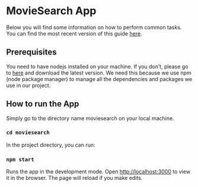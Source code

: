 # MovieSearch App

Below you will find some information on how to perform common tasks.<br>
You can find the most recent version of this guide [here](https://github.com/facebookincubator/create-react-app/blob/master/packages/react-scripts/template/README.md).

## Prerequisites
You need to have nodejs installed on your machine. If you don’t, please go to [here](https://nodejs.org) and download the latest version. We need this because we use npm (node package manager) to manage all the dependencies and packages we use in our project.

## How to run the App
Simply go to the directory name moviesearch on your local machine.
### `cd moviesearch`

In the project directory, you can run:
### `npm start`
Runs the app in the development mode.
Open [http://localhost:3000](http://localhost:3000) to view it in the browser.
The page will reload if you make edits.
